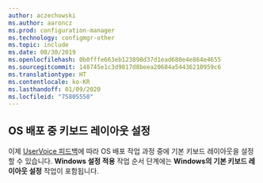```yaml
---
author: aczechowski
ms.author: aaroncz
ms.prod: configuration-manager
ms.technology: configmgr-other
ms.topic: include
ms.date: 08/30/2019
ms.openlocfilehash: 0b0fffe663eb123898d37d1ead680e4e864e4655
ms.sourcegitcommit: 148745e1c3d9817d8beea20684a54436210959c6
ms.translationtype: HT
ms.contentlocale: ko-KR
ms.lasthandoff: 01/09/2020
ms.locfileid: "75805550"
---
```

## <a name="bkmk_osd"></a> OS 배포 중 키보드 레이아웃 설정

<!--5138936-->

이제 [UserVoice 피드백](https://configurationmanager.uservoice.com/forums/300492-ideas/suggestions/38355292-add-keyboard-layout-settings-in-the-apply-windows)에 따라 OS 배포 작업 과정 중에 기본 키보드 레이아웃을 설정할 수 있습니다. **Windows 설정 적용** 작업 순서 단계에는 **Windows의 기본 키보드 레이아웃 설정** 작업이 포함됩니다.
